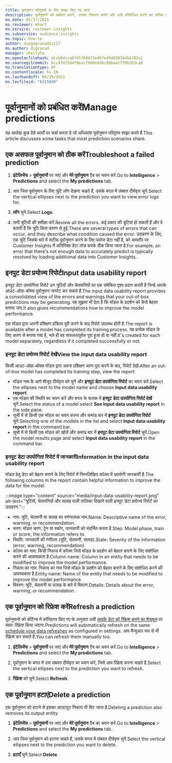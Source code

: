 ```yaml
---
title: पूर्वानुमान परिदृश्यों के लिए साझा किए गए कार्य
description: पूर्वानुमानों को प्रबंधित करने, उनका निवारण करने और उन्हें परिशोधित करने का तरीका जानें.
ms.date: 05/17/2021
ms.reviewer: mhart
ms.service: customer-insights
ms.subservice: audience-insights
ms.topic: how-to
author: diegogranados117
ms.author: digranad
manager: shellyha
ms.openlocfilehash: dccb8dcca8f65f64973e46fed9d83034d58282e2
ms.sourcegitcommit: bcc47d15d4f0eacf008e4dbc09baac7f062b3ca8
ms.translationtype: HT
ms.contentlocale: hi-IN
ms.lasthandoff: 06/29/2021
ms.locfileid: "6315880"
---
```

# <a name="manage-predictions"></a><span data-ttu-id="88ef4-103">पूर्वानुमानों को प्रबंधित करें</span><span class="sxs-lookup"><span data-stu-id="88ef4-103">Manage predictions</span></span>

<span data-ttu-id="88ef4-104">यह आलेख कुछ ऐसे कार्यों पर चर्चा करता है जो अधिकांश पूर्वानुमान परिदृश्य साझा करते हैं.</span><span class="sxs-lookup"><span data-stu-id="88ef4-104">This article discusses some tasks that most prediction scenarios share.</span></span>

## <a name="troubleshoot-a-failed-prediction"></a><span data-ttu-id="88ef4-105">एक असफल पूर्वानुमान को ठीक करें</span><span class="sxs-lookup"><span data-stu-id="88ef4-105">Troubleshoot a failed prediction</span></span>

1. <span data-ttu-id="88ef4-106">**इंटेलिजेंस** > **पूर्वानुमानों** पर जाएं और **मेरे पूर्वानुमान** टैब का चयन करें.</span><span class="sxs-lookup"><span data-stu-id="88ef4-106">Go to **Intelligence** > **Predictions** and select the **My predictions** tab.</span></span>

1. <span data-ttu-id="88ef4-107">आप जिस पूर्वानुमान के लिए त्रुटि लॉग देखना चाहते हैं, उसके बगल में लंबवत दीर्घवृत्त चुनें.</span><span class="sxs-lookup"><span data-stu-id="88ef4-107">Select the vertical ellipses next to the prediction you want to view error logs for.</span></span>

1. <span data-ttu-id="88ef4-108">**लॉग** चुनें.</span><span class="sxs-lookup"><span data-stu-id="88ef4-108">Select **Logs**.</span></span>

1. <span data-ttu-id="88ef4-109">सभी त्रुटियों की समीक्षा करें.</span><span class="sxs-lookup"><span data-stu-id="88ef4-109">Review all the errors.</span></span> <span data-ttu-id="88ef4-110">कई प्रकार की त्रुटियां हो सकती हैं और वे बताती हैं कि त्रुटि किस कारण से हुई.</span><span class="sxs-lookup"><span data-stu-id="88ef4-110">There are several types of errors that can occur, and they describe what condition caused the error.</span></span> <span data-ttu-id="88ef4-111">उदाहरण के लिए, एक त्रुटि जिसके बारे में सटीक पूर्वानुमान करने के लिए पर्याप्त डेटा नहीं है, को आमतौर पर Customer Insights में अतिरिक्त डेटा लोड करके ठीक किया जाता है.</span><span class="sxs-lookup"><span data-stu-id="88ef4-111">For example, an error that there's not enough data to accurately predict is typically resolved by loading additional data into Customer Insights.</span></span>

## <a name="input-data-usability-report"></a><span data-ttu-id="88ef4-112">इनपुट डेटा प्रयोज्य रिपोर्ट</span><span class="sxs-lookup"><span data-stu-id="88ef4-112">Input data usability report</span></span>

<span data-ttu-id="88ef4-113">इनपुट डेटा उपयोगिता रिपोर्ट उन त्रुटियों और चेतावनियों का एक समेकित दृश्य प्रदान करती है जिन्हें आपके आउट-ऑफ-बॉक्स पूर्वानुमान जनरेट कर सकते हैं.</span><span class="sxs-lookup"><span data-stu-id="88ef4-113">The input data usability report provides a consolidated view of the errors and warnings that your out-of-box predictions may be generating.</span></span> <span data-ttu-id="88ef4-114">यह सुझाव भी देता है कि मॉडल के प्रदर्शन को कैसे बेहतर बनाया जाए.</span><span class="sxs-lookup"><span data-stu-id="88ef4-114">It also gives recommendations how to improve the model performance.</span></span>

<span data-ttu-id="88ef4-115">एक मॉडल द्वारा अपनी प्रशिक्षण प्रक्रिया पूरी करने के बाद रिपोर्ट उपलब्ध होती है.</span><span class="sxs-lookup"><span data-stu-id="88ef4-115">The report is available after a model has completed its training process.</span></span> <span data-ttu-id="88ef4-116">यह प्रत्येक मॉडल के लिए अलग से बनाया गया है, भले ही वह सफलतापूर्वक पूरा हुआ हो या नहीं.</span><span class="sxs-lookup"><span data-stu-id="88ef4-116">It's created for each model separately, regardless if it completed successfully or not.</span></span>

### <a name="view-the-input-data-usability-report"></a><span data-ttu-id="88ef4-117">इनपुट डेटा प्रयोज्य रिपोर्ट देखें</span><span class="sxs-lookup"><span data-stu-id="88ef4-117">View the input data usability report</span></span>

<span data-ttu-id="88ef4-118">किसी आउट-ऑफ़-बॉक्स मॉडल द्वारा अपना प्रशिक्षण चरण पूरा करने के बाद, रिपोर्ट देखें:</span><span class="sxs-lookup"><span data-stu-id="88ef4-118">After an out-of-box model has completed its training step, view the report:</span></span>
- <span data-ttu-id="88ef4-119">मॉडल नाम के आगे मौजूद दीर्घवृत्त को चुनें और **इनपुट डेटा उपयोगिता रिपोर्ट** का चयन करें.</span><span class="sxs-lookup"><span data-stu-id="88ef4-119">Select the ellipses next to the model name and choose **Input data usability report**.</span></span>
- <span data-ttu-id="88ef4-120">एक मॉडल की स्थिति का चयन करें और बगल के फलक में **इनपुट डेटा उपयोगिता रिपोर्ट देखें** चुनें.</span><span class="sxs-lookup"><span data-stu-id="88ef4-120">Select the status of a model select **See Input data usability report** in the side pane.</span></span>
- <span data-ttu-id="88ef4-121">सूची में से किसी एक मॉडल का चयन करना और कमांड बार में **इनपुट डेटा उपयोगिता रिपोर्ट** चुनें.</span><span class="sxs-lookup"><span data-stu-id="88ef4-121">Selecting one of the models in the list and select **Input data usability report** in the command bar.</span></span>
- <span data-ttu-id="88ef4-122">सूची में से किसी एक मॉडल को खोलें और कमांड बार में **इनपुट डेटा उपयोगिता रिपोर्ट** चुनें.</span><span class="sxs-lookup"><span data-stu-id="88ef4-122">Open the model results page and select **Input data usability report** in the command bar.</span></span>

### <a name="information-in-the-input-data-usability-report"></a><span data-ttu-id="88ef4-123">इनपुट डेटा उपयोगिता रिपोर्ट में जानकारी</span><span class="sxs-lookup"><span data-stu-id="88ef4-123">Information in the input data usability report</span></span>

<span data-ttu-id="88ef4-124">मॉडल हेतु डेटा को बेहतर बनाने के लिए रिपोर्ट में निम्नलिखित कॉलम में उपयोगी जानकारी है.</span><span class="sxs-lookup"><span data-stu-id="88ef4-124">The following columns in the report contain helpful information to improve the data for the model.</span></span>

:::image type="content" source="media/input-data-usability-report.png" alt-text="त्रुटियों, चेतावनियों और सलाह वाली तालिका दिखाने वाली इनपुट डेटा प्रयोज्य रिपोर्ट का उदाहरण.":::

- <span data-ttu-id="88ef4-126">नाम: त्रुटि, चेतावनी या सलाह का वर्णनात्मक नाम.</span><span class="sxs-lookup"><span data-stu-id="88ef4-126">Name: Descriptive name of the error, warning, or recommendation.</span></span>
- <span data-ttu-id="88ef4-127">चरण: मॉडल चरण, ट्रेन या स्कोर, जानकारी को संदर्भित करता है.</span><span class="sxs-lookup"><span data-stu-id="88ef4-127">Step: Model phase, train or score, the information refers to.</span></span>
- <span data-ttu-id="88ef4-128">स्थिति: जानकारी की गंभीरता (त्रुटि, चेतावनी, सलाह).</span><span class="sxs-lookup"><span data-stu-id="88ef4-128">State: Severity of the information (error, warning, recommendation).</span></span>
- <span data-ttu-id="88ef4-129">कॉलम का नाम: किसी निकाय में कॉलम जिसे मॉडल के प्रदर्शन को बेहतर बनाने के लिए संशोधित करने की आवश्यकता है.</span><span class="sxs-lookup"><span data-stu-id="88ef4-129">Column name: Column in an entity that needs to be modified to improve the model performance.</span></span>
- <span data-ttu-id="88ef4-130">निकाय का नाम: निकाय का नाम जिसे मॉडल के प्रदर्शन को बेहतर बनाने के लिए संशोधित करने की आवश्यकता है.</span><span class="sxs-lookup"><span data-stu-id="88ef4-130">Entity name: Name of the entity that needs to be modified to improve the model performance.</span></span>
- <span data-ttu-id="88ef4-131">विवरण: त्रुटि, चेतावनी या सलाह के बारे में विवरण.</span><span class="sxs-lookup"><span data-stu-id="88ef4-131">Details: Details about the error, warning, or recommendation.</span></span>

## <a name="refresh-a-prediction"></a><span data-ttu-id="88ef4-132">एक पूर्वानुमान को रिफ्रेश करें</span><span class="sxs-lookup"><span data-stu-id="88ef4-132">Refresh a prediction</span></span>

<span data-ttu-id="88ef4-133">पूर्वानुमानों को सेटिंग्स में कॉन्फ़िगर किए गए के अनुसार उसी [आपके डेटा को रिफ्रेश करने का शेड्यूल](system.md#schedule-tab) पर स्वत: रिफ्रेश किया जाएगा.</span><span class="sxs-lookup"><span data-stu-id="88ef4-133">Predictions will automatically refresh on the same [schedule your data refreshes](system.md#schedule-tab) as configured in settings.</span></span> <span data-ttu-id="88ef4-134">आप मैन्युअल रूप से भी रीफ़्रेश कर सकते हैं.</span><span class="sxs-lookup"><span data-stu-id="88ef4-134">You can refresh them manually too.</span></span>

1. <span data-ttu-id="88ef4-135">**इंटेलिजेंस** > **पूर्वानुमानों** पर जाएं और **मेरे पूर्वानुमान** टैब का चयन करें.</span><span class="sxs-lookup"><span data-stu-id="88ef4-135">Go to **Intelligence** > **Predictions** and select the **My predictions** tab.</span></span>

1. <span data-ttu-id="88ef4-136">पूर्वानुमान के बगल में उस लंबवत दीर्घवृत्त का चयन करें, जिसे आप रिफ्रेश करना चाहते हैं.</span><span class="sxs-lookup"><span data-stu-id="88ef4-136">Select the vertical ellipses next to the prediction you want to refresh.</span></span>

1. <span data-ttu-id="88ef4-137">**रिफ्रेश** को चुनें.</span><span class="sxs-lookup"><span data-stu-id="88ef4-137">Select **Refresh**.</span></span>

## <a name="delete-a-prediction"></a><span data-ttu-id="88ef4-138">एक पूर्वानुमान हटाएं</span><span class="sxs-lookup"><span data-stu-id="88ef4-138">Delete a prediction</span></span>

<span data-ttu-id="88ef4-139">एक पूर्वानुमान को हटाने से इसका आउटपुट निकाय भी मिट जाता है.</span><span class="sxs-lookup"><span data-stu-id="88ef4-139">Deleting a prediction also removes its output entity.</span></span>

1. <span data-ttu-id="88ef4-140">**इंटेलिजेंस** > **पूर्वानुमानों** पर जाएं और **मेरे पूर्वानुमान** टैब का चयन करें.</span><span class="sxs-lookup"><span data-stu-id="88ef4-140">Go to **Intelligence** > **Predictions** and select the **My predictions** tab.</span></span>

1. <span data-ttu-id="88ef4-141">आप जिस पूर्वानुमान को हटाना चाहते हैं, उसके बगल में लंबवत दीर्घवृत्त चुनें.</span><span class="sxs-lookup"><span data-stu-id="88ef4-141">Select the vertical ellipses next to the prediction you want to delete.</span></span>

1. <span data-ttu-id="88ef4-142">**हटाएँ** चुनें.</span><span class="sxs-lookup"><span data-stu-id="88ef4-142">Select **Delete**.</span></span>

